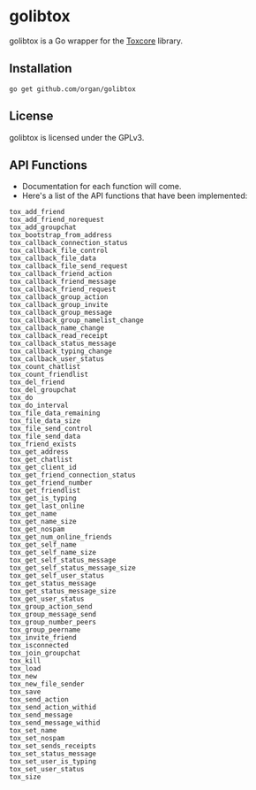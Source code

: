 golibtox
=================

golibtox is a Go wrapper for the [Toxcore](https://github.com/irungentoo/toxcore) library.

## Installation
```
go get github.com/organ/golibtox
```

## License
golibtox is licensed under the GPLv3.

## API Functions
* Documentation for each function will come.
* Here's a list of the API functions that have been implemented:

```
tox_add_friend
tox_add_friend_norequest
tox_add_groupchat
tox_bootstrap_from_address
tox_callback_connection_status
tox_callback_file_control
tox_callback_file_data
tox_callback_file_send_request
tox_callback_friend_action
tox_callback_friend_message
tox_callback_friend_request
tox_callback_group_action
tox_callback_group_invite
tox_callback_group_message
tox_callback_group_namelist_change
tox_callback_name_change
tox_callback_read_receipt
tox_callback_status_message
tox_callback_typing_change
tox_callback_user_status
tox_count_chatlist
tox_count_friendlist
tox_del_friend
tox_del_groupchat
tox_do
tox_do_interval
tox_file_data_remaining
tox_file_data_size
tox_file_send_control
tox_file_send_data
tox_friend_exists
tox_get_address
tox_get_chatlist
tox_get_client_id
tox_get_friend_connection_status
tox_get_friend_number
tox_get_friendlist
tox_get_is_typing
tox_get_last_online
tox_get_name
tox_get_name_size
tox_get_nospam
tox_get_num_online_friends
tox_get_self_name
tox_get_self_name_size
tox_get_self_status_message
tox_get_self_status_message_size
tox_get_self_user_status
tox_get_status_message
tox_get_status_message_size
tox_get_user_status
tox_group_action_send
tox_group_message_send
tox_group_number_peers
tox_group_peername
tox_invite_friend
tox_isconnected
tox_join_groupchat
tox_kill
tox_load
tox_new
tox_new_file_sender
tox_save
tox_send_action
tox_send_action_withid
tox_send_message
tox_send_message_withid
tox_set_name
tox_set_nospam
tox_set_sends_receipts
tox_set_status_message
tox_set_user_is_typing
tox_set_user_status
tox_size
```
